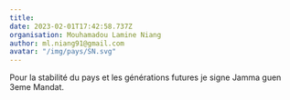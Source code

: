 ```yaml
---
title: 
date: 2023-02-01T17:42:58.737Z
organisation: Mouhamadou Lamine Niang 
author: ml.niang91@gmail.com 
avatar: "/img/pays/SN.svg"
---
```


Pour la stabilité du pays et les générations futures je signe Jamma guen 3eme Mandat.